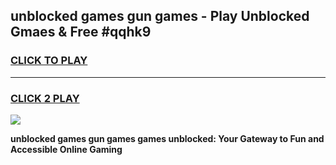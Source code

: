 
## unblocked games gun games - Play Unblocked Gmaes & Free #qqhk9
<h3>
<a href="https://news.freeplayer.one?title=unblocked_games_gun_games&ref=24F">CLICK TO PLAY</a></h3>
<hr>

<h3>
<a href="https://news.freeplayer.one?title=unblocked_games_gun_games&ref=24F">CLICK 2 PLAY</a>
  
</h3>

<a href="https://news.freeplayer.one?title=unblocked_games_gun_games&ref=24F/"><img src="https://clearcache.store/games.png"></a>


**unblocked games gun games games unblocked: Your Gateway to Fun and Accessible Online Gaming**
